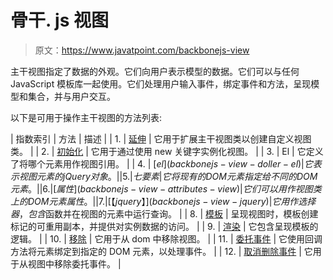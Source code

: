 # 骨干. js 视图

> 原文：<https://www.javatpoint.com/backbonejs-view>

主干视图指定了数据的外观。它们向用户表示模型的数据。它们可以与任何 JavaScript 模板库一起使用。它们处理用户输入事件，绑定事件和方法，呈现模型和集合，并与用户交互。

以下是可用于操作主干视图的方法列表:

| 指数索引 | 方法 | 描述 |
| 1. | [延伸](backbonejs-view-extend) | 它用于扩展主干视图类以创建自定义视图类。 |
| 2. | [初始化](backbonejs-view-initialize) | 它用于通过使用 new 关键字实例化视图。 |
| 3. | El | 它定义了将哪个元素用作视图引用。 |
| 4. | [$el](backbonejs-view-doller-el) | 它表示视图元素的 jQuery 对象。 |
| 5. | 七要素 | 它将现有的 DOM 元素指定给不同的 DOM 元素。 |
| 6. | [属性](backbonejs-view-attributes-view) | 它们可以用作视图类上的 DOM 元素属性。 |
| 7. | [【jquery】](backbonejs-view-jquery) | 它用作选择器，包含$函数并在视图的元素中运行查询。 |
| 8. | [模板](backbonejs-view-template) | 呈现视图时，模板创建标记的可重用副本，并提供对实例数据的访问。 |
| 9. | [渲染](backbonejs-view-render) | 它包含呈现模板的逻辑。 |
| 10. | [移除](backbonejs-view-remove) | 它用于从 dom 中移除视图。 |
| 11. | [委托事件](backbonejs-view-delegateevents) | 它使用回调方法将元素绑定到指定的 DOM 元素，以处理事件。 |
| 12. | [取消删除事件](backbonejs-view-undeligateevent) | 它用于从视图中移除委托事件。 |